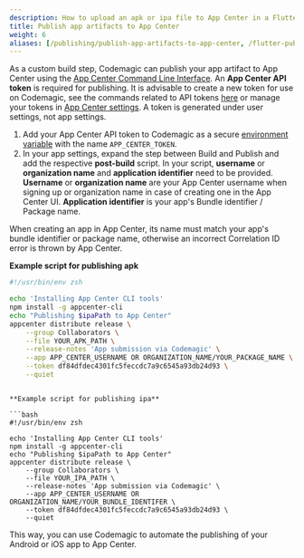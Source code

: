 ```yaml
---
description: How to upload an apk or ipa file to App Center in a Flutter workflow editor post-build script
title: Publish app artifacts to App Center
weight: 6
aliases: [/publishing/publish-app-artifacts-to-app-center, /flutter-publishing/publish-app-artifacts-to-app-center]
---
```


As a custom build step, Codemagic can publish your app artifact to App Center using the [App Center Command Line Interface](https://github.com/microsoft/appcenter-cli). An **App Center API token** is required for publishing. It is advisable to create a new token for use on Codemagic, see the commands related to API tokens [here](https://github.com/microsoft/appcenter-cli#commands) or manage your tokens in [App Center settings](https://appcenter.ms/settings/apitokens). A token is generated under user settings, not app settings. 

1. Add your App Center API token to Codemagic as a secure [environment variable](../building/environment-variables) with the name `APP_CENTER_TOKEN`.
2. In your app settings, expand the step between Build and Publish and add the respective **post-build** script. In your script, **username** or **organization name** and **application identifier** need to be provided. **Username** or **organization name** are your App Center username when signing up or organization name in case of creating one in the App Center UI. **Application identifier** is your app's Bundle identifier / Package name. 

When creating an app in App Center, its name must match your app's bundle identifier or package name, otherwise an incorrect Correlation ID error is thrown by App Center.

**Example script for publishing apk**

```bash
#!/usr/bin/env zsh

echo 'Installing App Center CLI tools'
npm install -g appcenter-cli
echo "Publishing $ipaPath to App Center"
appcenter distribute release \
    --group Collaborators \
    --file YOUR_APK_PATH \
    --release-notes 'App submission via Codemagic' \
    --app APP_CENTER_USERNAME OR ORGANIZATION_NAME/YOUR_PACKAGE_NAME \
    --token df84dfdec4301fc5feccdc7a9c6545a93db24d93 \
    --quiet
```

```

**Example script for publishing ipa**

```bash
#!/usr/bin/env zsh

echo 'Installing App Center CLI tools'
npm install -g appcenter-cli
echo "Publishing $ipaPath to App Center"
appcenter distribute release \
    --group Collaborators \
    --file YOUR_IPA_PATH \
    --release-notes 'App submission via Codemagic' \
    --app APP_CENTER_USERNAME OR ORGANIZATION_NAME/YOUR_BUNDLE_IDENTIFER \
    --token df84dfdec4301fc5feccdc7a9c6545a93db24d93 \
    --quiet
```


This way, you can use Codemagic to automate the publishing of your Android or iOS app to App Center.
